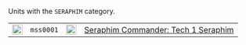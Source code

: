 Units with the <code>SERAPHIM</code> category.
<table>
    <tr>
        <td><a href="MSS0001"><img src="icons/units/MSS0001_icon.png" width="21px" /></a></td>
        <td><code>mss0001</code></td>
        <td><a href="SCTATest"><img src="icons/mods/sctatest.png" width="21px" /></a></td>
        <td><a href="MSS0001">Seraphim Commander: Tech 1 Seraphim</a></td>
    </tr>
</table>
